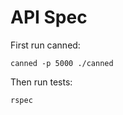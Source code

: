 API Spec
========

First run canned:

```
canned -p 5000 ./canned
```

Then run tests:

```
rspec
```